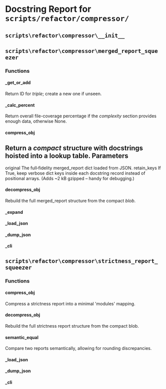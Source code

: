# Docstring Report for `scripts/refactor/compressor/`


## `scripts\refactor\compressor\__init__`


## `scripts\refactor\compressor\merged_report_squeezer`


### Functions

#### _get_or_add

Return ID for *triple*; create a new one if unseen.

#### _calc_percent

Return overall file-coverage percentage if the *complexity* section
provides enough data, otherwise None.

#### compress_obj

Return a *compact* structure with docstrings hoisted into a lookup table.
Parameters
----------
original
The full‑fidelity merged_report dict loaded from JSON.
retain_keys
If True, keep verbose dict keys inside each docstring record instead of
positional arrays.  (Adds ~2 kB gzipped – handy for debugging.)

#### decompress_obj

Rebuild the full merged_report structure from the compact *blob*.

#### _expand

#### _load_json

#### _dump_json

#### _cli

## `scripts\refactor\compressor\strictness_report_squeezer`


### Functions

#### compress_obj

Compress a strictness report into a minimal 'modules' mapping.

#### decompress_obj

Rebuild the full strictness report structure from the compact blob.

#### semantic_equal

Compare two reports semantically, allowing for rounding discrepancies.

#### _load_json

#### _dump_json

#### _cli